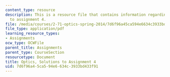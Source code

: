 ```yaml
---
content_type: resource
description: This is a resource file that contains information regarding optics, solutions
  to assignment 4.
file: /media/courses/2-71-optics-spring-2014/7d6f96a45ca594e6634c3933bd433f91_MIT2_71S14_HW_4_sols.pdf
file_type: application/pdf
learning_resource_types:
- Assignments
ocw_type: OCWFile
parent_title: Assignments
parent_type: CourseSection
resourcetype: Document
title: Optics, Solutions to Assignment 4
uid: 7d6f96a4-5ca5-94e6-634c-3933bd433f91
---
```

